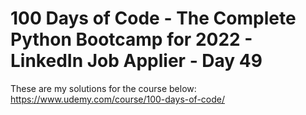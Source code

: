 # 100 Days of Code - The Complete Python Bootcamp for 2022 - LinkedIn Job Applier - Day 49

These are my solutions for the course below:<br>
https://www.udemy.com/course/100-days-of-code/
